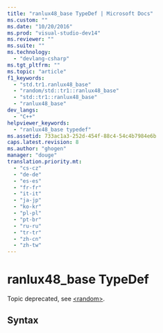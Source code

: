 ```yaml
---
title: "ranlux48_base TypeDef | Microsoft Docs"
ms.custom: ""
ms.date: "10/20/2016"
ms.prod: "visual-studio-dev14"
ms.reviewer: ""
ms.suite: ""
ms.technology: 
  - "devlang-csharp"
ms.tgt_pltfrm: ""
ms.topic: "article"
f1_keywords: 
  - "std.tr1.ranlux48_base"
  - "random/std::tr1::ranlux48_base"
  - "std::tr1::ranlux48_base"
  - "ranlux48_base"
dev_langs: 
  - "C++"
helpviewer_keywords: 
  - "ranlux48_base typedef"
ms.assetid: 733ac1a3-252d-454f-88c4-54c4b7984e6b
caps.latest.revision: 8
ms.author: "ghogen"
manager: "douge"
translation.priority.mt: 
  - "cs-cz"
  - "de-de"
  - "es-es"
  - "fr-fr"
  - "it-it"
  - "ja-jp"
  - "ko-kr"
  - "pl-pl"
  - "pt-br"
  - "ru-ru"
  - "tr-tr"
  - "zh-cn"
  - "zh-tw"
---
```

# ranlux48_base TypeDef
Topic deprecated, see [\<random>](../Topic/%3Crandom%3E.md).  
  
## Syntax